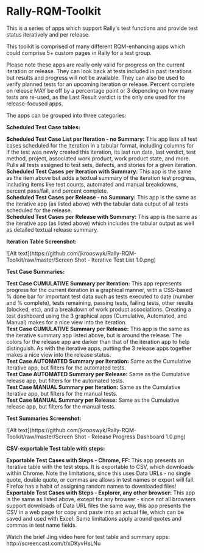 Rally-RQM-Toolkit
=================

This is a series of apps which support Rally's test functions and provide test status iteratively and per release.
<P>
This toolkit is comprised of many different RQM-enhancing apps which could comprise 5+ custom pages in Rally for a test group.
<P>
Please note these apps are really only valid for progress on the current iteration or release. They can look back at tests included in past iterations but results and progress will not be available.  They can also be used to verify planned tests for an upcoming iteration or release.  Percent complete on release MAY be off by a percentage point or 3 depending on how many tests are re-used, as the Last Result verdict is the only one used for the release-focused apps.
<P>
The apps can be grouped into three categories:<P>
<B>
Scheduled Test Case tables:<P>
</B>
<B>Scheduled Test Case List per Iteration - no Summary:</B>  This app lists all test cases scheduled for the Iteration in a tabular format, including columns for if the test was newly created this iteration, its last run date, last verdict, test method, project, associated work product, work product state, and more.  Pulls all tests assigned to test sets, defects, and stories for a given iteration.
<BR><B>Scheduled Test Cases per Iteration with Summary:</B> This app is the same as the item above but adds a textual summary of the iteration test progress, including items like test counts, automated and manual breakdowns, percent pass/fail, and percent complete.
<BR><B>Scheduled Test Cases per Release - no Summary:</B> This app is the same as the iterative app (as listed above) with the tabular data output of all tests scheduled for the release.
<BR><B>Scheduled Test Cases per Release with Summary:</B> This app is the same as the iterative app (as listed above) which includes the tabular output as well as detailed textual release summary.
<P>
<B>Iteration Table Screenshot:</B>
<P>
![Alt text](https://github.com/jkrooswyk/Rally-RQM-Toolkit/raw/master/Screen Shot - Iterative Test List 1.0.png)

<B>Test Case Summaries:</B>
<P>
<B>Test Case CUMULATIVE Summary per Iteration:</B> This app represents progress for the current iteration in a graphical manner, with a CSS-based % done bar for important test data such as tests executed to date (number and % complete), tests remaining, passing tests, failing tests, other results (blocked, etc), and a breakdown of work product associations.  Creating a test dashboard using the 3 graphical apps (Cumulative, Automated, and Manual) makes for a nice view into the iteration. 
<BR><B>Test Case CUMULATIVE Summary per Release:</B> This app is the same as the iterative summary app listed above, but is around the release.  The colors for the release app are darker than that of the iteration app to help distinguish.  As with the iterative apps, putting the 3 release apps together makes a nice view into the release status. 
<BR><B>Test Case AUTOMATED Summary per Iteration:</B> Same as the Cumulative iterative app, but filters for the automated tests.
<BR><B>Test Case AUTOMATED Summary per Release:</B> Same as the Cumulative release app, but filters for the automated tests.
<BR><B>Test Case MANUAL Summary per Iteration:</B> Same as the Cumulative iterative app, but filters for the manual tests.
<BR><B>Test Case MANUAL Summary per Release:</B> Same as the Cumulative release app, but filters for the manual tests.
<P>
<B>Test Summaries Screenshot:</B>
<P>
![Alt text](https://github.com/jkrooswyk/Rally-RQM-Toolkit/raw/master/Screen Shot - Release Progress Dashboard 1.0.png)
<P>
<B>CSV-exportable Test table with steps:</B>
<P>
<B>Exportable Test Cases with Steps - Chrome, FF:</B> This app presents an iterative table with the test steps.  It is exportable to CSV, which downloads within Chrome.  Note the limitations, since this uses Data URLs - no single quote, double quote, or commas are allows in test names or export will fail. Firefox has a habit of assigning random names to downloaded files!
<BR><B>Exportable Test Cases with Steps - Explorer, any other browser:</B> This app is the same as listed above, except for any browser - since not all browsers support downloads of Data URL files the same way, this app presents the CSV in a web page for copy and paste into an actual file, which can be saved and used with Excel.  Same limitations apply around quotes and commas in test name fields.
<P>
Watch the brief Jing video here for test table and summary apps: http://screencast.com/t/xDKyvHsLNu